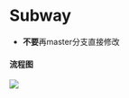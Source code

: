 # Subway

* **不要**再master分支直接修改



#### 流程图

![](https://ws4.sinaimg.cn/large/006tNc79ly1fz0slycd0kj310e0hg40s.jpg)

